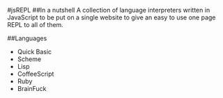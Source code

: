 #jsREPL
##In a nutshell
A collection of language interpreters written in JavaScript to be put on a single website to give an easy to use one page REPL to all of them.

##Languages
<ul>
  <li>Quick Basic</li>
  <li>Scheme</li>
  <li>Lisp</li>
  <li>CoffeeScript</li>
  <li>Ruby</li>
  <li>BrainFuck</li>
</ul>
